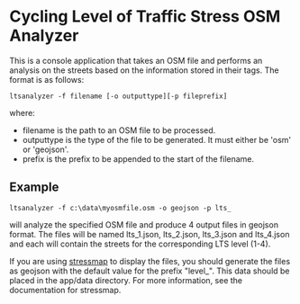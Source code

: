 # Cycling Level of Traffic Stress OSM Analyzer

This is a console application that takes an OSM file and performs an analysis on the streets based on the information stored in their tags. The format is as follows:

 `ltsanalyzer -f filename [-o outputtype][-p fileprefix]`
 
 where:
 
 * filename   is the path to an OSM file to be processed.
 * outputtype is the type of the file to be generated.  It must either be 'osm' or 'geojson'.
 * prefix     is the prefix to be appended to the start of the filename. 
 
 ## Example ##
 
 `ltsanalyzer -f c:\data\myosmfile.osm -o geojson -p lts_`
 
 will analyze the specified OSM file and produce 4 output files in geojson format. The files will be named lts_1.json, lts_2.json, lts_3.json and lts_4.json and each will contain the streets for the corresponding LTS level (1-4).
 
 If you are using [stressmap](https://github.com/rcmc2020/stressmap) to display the files, you should generate the files as geojson with the default value for the prefix "level_". This data should be placed in the app/data directory. For more information, see the documentation for stressmap.
